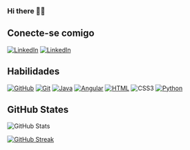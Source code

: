 ### Hi there 👋🏻

<!--
**damariscampos26/Damariscampos26** is a ✨ _special_ ✨ repository because its `README.md` (this file) appears on your GitHub profile.

Here are some ideas to get you started:

- 🔭 I’m currently working on ...
- 🌱 I’m currently learning ...
- 👯 I’m looking to collaborate on ...
- 🤔 I’m looking for help with ...
- 💬 Ask me about ...
- 📫 How to reach me: ...
- 😄 Pronouns: ...
- ⚡ Fun fact: ...
-->



## Conecte-se comigo

[![LinkedIn](https://img.shields.io/badge/-LinkedIn-000?style=for-the-badge&logo=linkedin&logoColor=30A3DC)](https://www.linkedin.com/in/dâmaris-campos-b95914254/)
[![LinkedIn](https://img.shields.io/badge/-instagram-000?style=for-the-badge&logo=instagram&logoColor)](https://www.instagram.com/_damariscampos/)

## Habilidades

[![GitHub](https://img.shields.io/badge/-GitHub-000?style=for-the-badge&logo=github&logoColor=eC63a1)](https://docs.github.com/) [![Git](https://img.shields.io/badge/-Git-000?style=for-the-badge&logo=git&logoColor=eC63a1)](https://git-scm.com/doc) [![Java](https://img.shields.io/badge/-Java-000?style=for-the-badge&logo=Java&logoColor=eC63a1)](https://docs.oracle.com/javase/8/docs/technotes/tools/windows/javadoc.html) 
[![Angular](https://img.shields.io/badge/Angular-000?style=for-the-badge&logo=angular&logoColor=eC63a1)](https://angular.io/docs) [![HTML](https://img.shields.io/badge/HTML-000?style=for-the-badge&logo=html5&logoColor=eC63a1)]() ![CSS3](https://img.shields.io/badge/CSS3-000?style=for-the-badge&logo=css3&logoColor=EC63A1) [![Python](https://img.shields.io/badge/-Python-000?style=for-the-badge&logo=python&logoColor=eC63a1)](https://python.org)

## GitHub States

![GitHub Stats](https://github-readme-stats.vercel.app/api?username=damariscampos26&theme=bear&background=000&bg_color=000&border_color=30A3DC&icon_color=ec3b87&show_icons=true&hide_title=true)

[![GitHub Streak](https://streak-stats.demolab.com/?user=damariscampos26&theme=bear&background=000&border=30A3DC&dates=FFF)](https://git.io/streak-stats)
